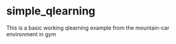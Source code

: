 # simple_qlearning
This is a basic working qlearning example from the mountain-car environment in gym
